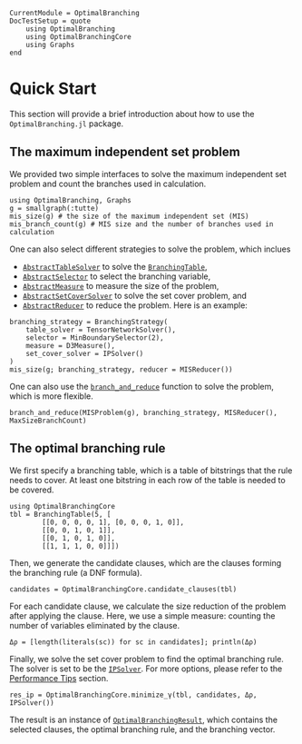 ```@meta
CurrentModule = OptimalBranching
DocTestSetup = quote
    using OptimalBranching
    using OptimalBranchingCore
    using Graphs
end
```

# Quick Start

This section will provide a brief introduction about how to use the `OptimalBranching.jl` package.

## The maximum independent set problem

We provided two simple interfaces to solve the maximum independent set problem and count the branches used in calculation.

```@repl quick-start
using OptimalBranching, Graphs
g = smallgraph(:tutte)
mis_size(g) # the size of the maximum independent set (MIS)
mis_branch_count(g) # MIS size and the number of branches used in calculation
```

One can also select different strategies to solve the problem, which inclues 
* [`AbstractTableSolver`](@ref) to solve the [`BranchingTable`](@ref), 
* [`AbstractSelector`](@ref) to select the branching variable, 
* [`AbstractMeasure`](@ref) to measure the size of the problem, 
* [`AbstractSetCoverSolver`](@ref) to solve the set cover problem, and 
* [`AbstractReducer`](@ref) to reduce the problem.
Here is an example:

```@repl quick-start
branching_strategy = BranchingStrategy(
    table_solver = TensorNetworkSolver(), 
    selector = MinBoundarySelector(2), 
    measure = D3Measure(), 
    set_cover_solver = IPSolver()
)
mis_size(g; branching_strategy, reducer = MISReducer())
```

One can also use the [`branch_and_reduce`](@ref) function to solve the problem, which is more flexible.
```@repl quick-start
branch_and_reduce(MISProblem(g), branching_strategy, MISReducer(), MaxSizeBranchCount)
```

## The optimal branching rule

We first specify a branching table, which is a table of bitstrings that the rule needs to cover.
At least one bitstring in each row of the table is needed to be covered.

```@repl quick-start
using OptimalBranchingCore
tbl = BranchingTable(5, [
        [[0, 0, 0, 0, 1], [0, 0, 0, 1, 0]],
        [[0, 0, 1, 0, 1]],
        [[0, 1, 0, 1, 0]],
        [[1, 1, 1, 0, 0]]])
```

Then, we generate the candidate clauses, which are the clauses forming the branching rule (a DNF formula).
```@repl quick-start
candidates = OptimalBranchingCore.candidate_clauses(tbl)
```

For each candidate clause, we calculate the size reduction of the problem after applying the clause. Here, we use a simple measure: counting the number of variables eliminated by the clause.
```@repl quick-start
Δρ = [length(literals(sc)) for sc in candidates]; println(Δρ)
```

Finally, we solve the set cover problem to find the optimal branching rule. The solver is set to be the [`IPSolver`](@ref). For more options, please refer to the [Performance Tips](@ref) section.
```@repl quick-start
res_ip = OptimalBranchingCore.minimize_γ(tbl, candidates, Δρ, IPSolver())
```

The result is an instance of [`OptimalBranchingResult`](@ref), which contains the selected clauses, the optimal branching rule, and the branching vector.
